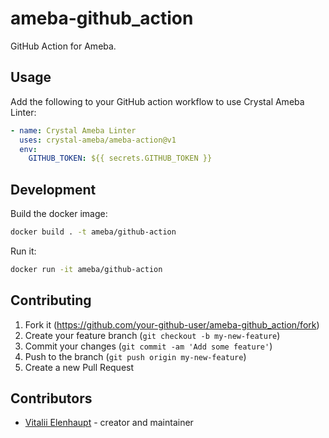 # ameba-github_action

GitHub Action for Ameba.

## Usage

Add the following to your GitHub action workflow to use Crystal Ameba Linter:

``` yaml
- name: Crystal Ameba Linter
  uses: crystal-ameba/ameba-action@v1
  env:
    GITHUB_TOKEN: ${{ secrets.GITHUB_TOKEN }}
```

## Development

Build the docker image:

```sh
docker build . -t ameba/github-action
```

Run it:

```sh
docker run -it ameba/github-action
```

## Contributing

1. Fork it (<https://github.com/your-github-user/ameba-github_action/fork>)
2. Create your feature branch (`git checkout -b my-new-feature`)
3. Commit your changes (`git commit -am 'Add some feature'`)
4. Push to the branch (`git push origin my-new-feature`)
5. Create a new Pull Request

## Contributors

- [Vitalii Elenhaupt](https://github.com/your-github-user) - creator and maintainer
